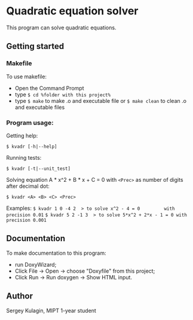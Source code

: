 # Quadratic equation solver

This program can solve quadratic equations.

## Getting started

### Makefile

To use makefile:
- Open the Command Prompt
- type `$ cd %folder with this project%`
- type `$ make` to make .o and executable file or `$ make clean` to clean .o and executable files

### Program usage:

Getting help:

```
$ kvadr [-h|--help]
```
Running tests:

```
$ kvadr [-t|--unit_test]
```

Solving equation A * x^2 + B * x + C = 0 with `<Prec>` as number of digits after decimal dot:

```
$ kvadr <A> <B> <C> <Prec>
```

Examples:
`$ kvadr 1 0 -4 2  > to solve x^2 - 4 = 0         with precision 0.01`
`$ kvadr 5 2 -1 3  > to solve 5*x^2 + 2*x - 1 = 0 with precision 0.001`

## Documentation

To make documentation to this program:
- run DoxyWizard;
- Click File -> Open -> choose "Doxyfile" from this project;
- Click Run -> Run doxygen -> Show HTML input.

## Author
Sergey Kulagin, MIPT 1-year student	
		